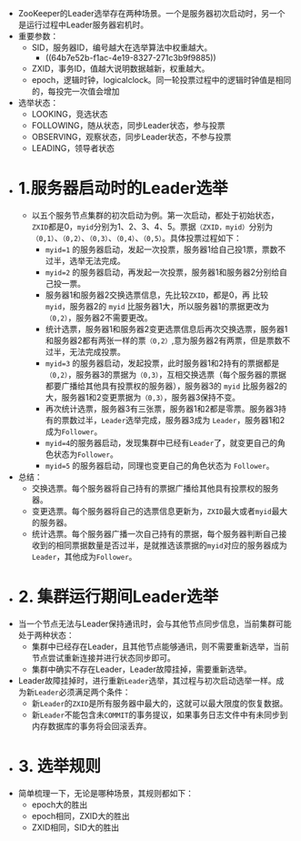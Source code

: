 - ZooKeeper的Leader选举存在两种场景。一个是服务器初次启动时，另一个是运行过程中Leader服务器宕机时。
- 重要参数：
	- SID，服务器ID，编号越大在选举算法中权重越大。
		- ((64b7e52b-f1ac-4e19-8327-271c3b9f9885))
	- ZXID，事务ID，值越大说明数据越新，权重越大。
	- epoch，逻辑时钟，logicalclock。同一轮投票过程中的逻辑时钟值是相同的，每投完一次值会增加
- 选举状态：
	- LOOKING，竞选状态
	- FOLLOWING，随从状态，同步Leader状态，参与投票
	- OBSERVING，观察状态，同步Leader状态，不参与投票
	- LEADING，领导者状态
- # 1.服务器启动时的Leader选举
	- 以五个服务节点集群的初次启动为例。第一次启动，都处于初始状态，`ZXID`都是0，`myid`分别为1、2、3、4、5。票据`（ZXID，myid）`分别为`（0,1）`、`（0,2）`、`（0,3）`、`（0,4）`、`（0,5）`。具体投票过程如下：
		- `myid=1` 的服务器启动，发起一次投票，服务器1给自己投1票，票数不过半，选举无法完成。
		- `myid=2` 的服务器启动，再发起一次投票，服务器1和服务器2分别给自己投一票。
		- 服务器1和服务器2交换选票信息，先比较`ZXID`，都是0，再 比较`myid`，服务器2的 `myid` 比服务器1大，所以服务器1的票据更改为`（0,2）`，服务器2不需要更改。
		- 统计选票，服务器1和服务器2变更选票信息后再次交换选票，服务器1和服务器2都有两张一样的票`（0,2）`,意为服务器2有两票，但是票数不过半，无法完成投票。
		- `myid=3` 的服务器启动，发起投票，此时服务器1和2持有的票据都是`（0,2）`，服务器3的票据为`（0,3）`，互相交换选票（每个服务器的票据都要广播给其他具有投票权的服务器），服务器3的 `myid` 比服务器2的 大，服务器1和2变更票据为`（0,3）`，服务器3保持不变。
		- 再次统计选票，服务器3有三张票，服务器1和2都是零票。服务器3持有的票数过半，`Leader`选举完成，服务器3成为 `Leader`，服务器1和2成为`Follower`。
		- `myid=4`的服务器启动，发现集群中已经有`Leader`了，就变更自己的角色状态为`Follower`。
		- `myid=5` 的服务器启动，同理也变更自己的角色状态为 `Follower`。
- 总结：
	- 交换选票。每个服务器将自己持有的票据广播给其他具有投票权的服务器。
	- 变更选票。每个服务器将自己的选票信息更新为，`ZXID`最大或者`myid`最大的服务器。
	- 统计选票。每个服务器广播一次自己持有的票据，每个服务器判断自己接收到的相同票据数量是否过半，是就推选该票据的`myid`对应的服务器成为`Leader`，其他成为`Follower`。
- # 2. 集群运行期间Leader选举
- 当一个节点无法与Leader保持通讯时，会与其他节点同步信息，当前集群可能处于两种状态：
	- 集群中已经存在Leader，且其他节点能够通讯，则不需要重新选举，当前节点尝试重新连接并进行状态同步即可。
	- 集群中确实不存在Leader，Leader故障挂掉，需要重新选举。
- Leader故障挂掉时，进行重新`Leader`选举，其过程与初次启动选举一样。成为新`Leader`必须满足两个条件：
	- 新`Leader`的`ZXID`是所有服务器中最大的，这就可以最大限度的恢复数据。
	- 新`Leader`不能包含未`COMMIT`的事务提议，如果事务日志文件中有未同步到内存数据库的事务将会回滚丢弃。
- # 3. 选举规则
- 简单梳理一下，无论是哪种场景，其规则都如下：
	- epoch大的胜出
	- epoch相同，ZXID大的胜出
	- ZXID相同，SID大的胜出
